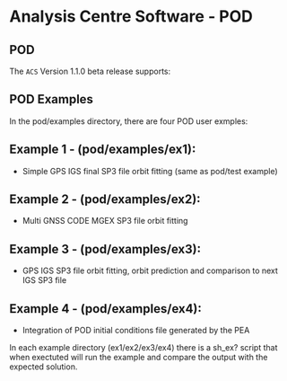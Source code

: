 # Analysis Centre Software - POD

## POD

The `ACS` Version 1.1.0 beta release supports:

## POD Examples
In the pod/examples directory, there are four POD user exmples: 

## Example 1 - (pod/examples/ex1):

* Simple GPS IGS final SP3 file orbit fitting (same as pod/test example)
 
## Example 2 - (pod/examples/ex2):

* Multi GNSS CODE MGEX SP3 file orbit fitting

## Example 3 - (pod/examples/ex3):

* GPS IGS SP3 file orbit fitting, orbit prediction and comparison to next IGS SP3 file

## Example 4 - (pod/examples/ex4):

* Integration of POD initial conditions file generated by the PEA

In each example directory (ex1/ex2/ex3/ex4) there is a sh_ex? script that when exectuted 
will run the example and compare the output with the expected solution. 
